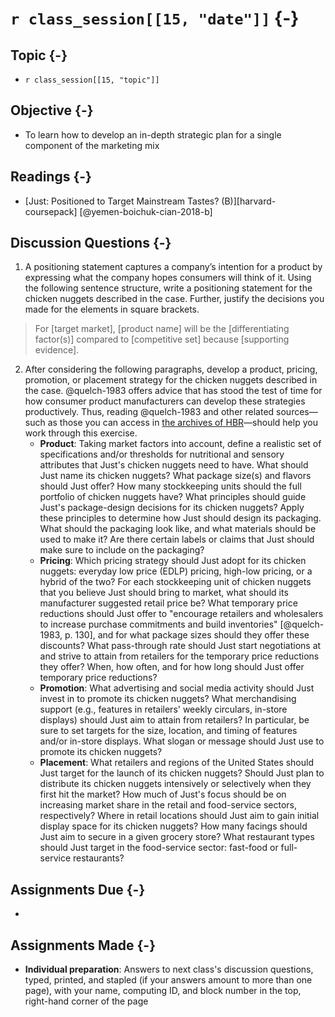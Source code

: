 # `r class_session[[15, "date"]]` {-}

## Topic {-}

- `r class_session[[15, "topic"]]`

## Objective {-}

- To learn how to develop an in-depth strategic plan for a single component of
the marketing mix

## Readings {-}

- [Just: Positioned to Target Mainstream Tastes? (B)][harvard-coursepack]
[@yemen-boichuk-cian-2018-b]

## Discussion Questions {-}

1. A positioning statement captures a company’s intention for a product by
expressing what the company hopes consumers will think of it. Using the
following sentence structure, write a positioning statement for the chicken
nuggets described in the case. Further, justify the decisions you made for the
elements in square brackets.

> For [target market], [product name] will be the [differentiating factor(s)]
compared to [competitive set] because [supporting evidence].

2. After considering the following paragraphs, develop a product, pricing,
promotion, or placement strategy for the chicken nuggets described in the case.
@quelch-1983 offers advice that has stood the test of time for how consumer
product manufacturers can develop these strategies productively. Thus, reading
@quelch-1983 and other related sources&mdash;such as those you can access in
[the archives of HBR][HBR]&mdash;should help you work through this exercise.
    - **Product**: Taking market factors into account, define a realistic set of
    specifications and/or thresholds for nutritional and sensory attributes that
    Just's chicken nuggets need to have. What should Just name its chicken
    nuggets? What package size(s) and flavors should Just offer? How many
    stockkeeping units should the full portfolio of chicken nuggets have? What
    principles should guide Just's package-design decisions for its chicken
    nuggets? Apply these principles to determine how Just should design its
    packaging. What should the packaging look like, and what materials should be
    used to make it? Are there certain labels or claims that Just should make
    sure to include on the packaging?
    - **Pricing**: Which pricing strategy should Just adopt for its chicken
    nuggets: everyday low price (EDLP) pricing, high-low pricing, or a hybrid of
    the two? For each stockkeeping unit of chicken nuggets that you believe Just
    should bring to market, what should its manufacturer suggested retail price
    be? What temporary price reductions should Just offer to "encourage
    retailers and wholesalers to increase purchase commitments and build
    inventories" [@quelch-1983, p. 130], and for what package sizes should they
    offer these discounts? What pass-through rate should Just start negotiations
    at and strive to attain from retailers for the temporary price reductions
    they offer? When, how often, and for how long should Just offer temporary
    price reductions?
    - **Promotion**: What advertising and social media activity should Just
    invest in to promote its chicken nuggets? What merchandising support (e.g.,
    features in retailers' weekly circulars, in-store displays) should Just aim
    to attain from retailers? In particular, be sure to set targets for the
    size, location, and timing of features and/or in-store displays. What slogan
    or message should Just use to promote its chicken nuggets?
    - **Placement**: What retailers and regions of the United States should Just
    target for the launch of its chicken nuggets? Should Just plan to distribute
    its chicken nuggets intensively or selectively when they first hit the
    market? How much of Just's focus should be on increasing market share in the
    retail and food-service sectors, respectively? Where in retail locations
    should Just aim to gain initial display space for its chicken nuggets? How
    many facings should Just aim to secure in a given grocery store? What
    restaurant types should Just target in the food-service sector: fast-food or
    full-service restaurants?

## Assignments Due {-}

- 

## Assignments Made {-}

- **Individual preparation**: Answers to next class's discussion questions,
typed, printed, and stapled (if your answers amount to more than one page), with
your name, computing ID, and block number in the top, right-hand corner of the
page

[harvard-course-pack]: https://hbsp.harvard.edu/coursepacks/651114
[HBR]: http://re5qy4sb7x.search.serialssolutions.com/log?L=RE5QY4SB7X&D=EBU&J=HARVBUSREV&P=EJP&PT=EZProxy&H=fce003a731&U=http%3A%2F%2Fproxy01.its.virginia.edu%2Flogin%3Furl%3Dhttps%3A%2F%2Fsearch.ebscohost.com%2Fdirect.asp%3Fdb%3Dbth%26jid%3DHBR%26scope%3Dsite